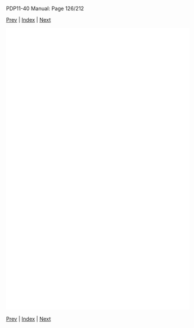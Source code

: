 PDP11-40 Manual: Page 126/212

[Prev](pdp11-40-000125.html) | [Index](index.html) | [Next](pdp11-40-000127.html)

![](pdp11-40-000126.gif)

[Prev](pdp11-40-000125.html) | [Index](index.html) | [Next](pdp11-40-000127.html)

